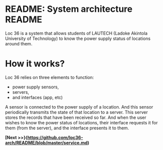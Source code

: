 # README: System architecture README

Loc 36 is a system that allows students of LAUTECH (Ladoke Akintola University of Technology) to know the power supply status of locations around them.

# How it works?

Loc 36 relies on three elements to function:

* power supply sensors,
* servers,
* and interfaces (app, etc)

A sensor is connected to the power supply of a location. And this sensor periodically
transmits the state of that location to a server. This server stores the records that have
been received so far. And when the user wishes to know the power status of locations,
their interface requests it for them (from the server), and the interface presents it to
them.

__[Next >>}(https://github.com/loc36-arch/README/blob/master/service.md)__
